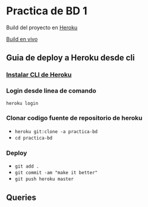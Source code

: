 
# Practica de BD 1

Build del proyecto en [Heroku](https://dashboard.heroku.com/apps/practica-bd/deploy/heroku-git)

[Build en vivo](https://practica-bd.herokuapp.com/)

## Guia de deploy a Heroku desde cli

### [Instalar CLI de Heroku](https://devcenter.heroku.com/articles/heroku-cli)

### Login desde linea de comando
`heroku login `

### Clonar codigo fuente de repositorio de heroku
* `heroku git:clone -a practica-bd`
* `cd practica-bd`

### Deploy
* `git add .`
* `git commit -am "make it better"`
* `git push heroku master`

## Queries 



